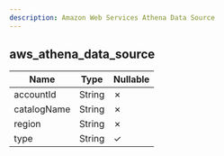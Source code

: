 ```yaml
---
description: Amazon Web Services Athena Data Source
---
```

aws_athena_data_source
----------------------

| **Name**    | **Type** | **Nullable** |
| ----------- | -------- | ------------ |
| accountId   | String   | &cross;      |
| catalogName | String   | &cross;      |
| region      | String   | &cross;      |
| type        | String   | &check;      |
